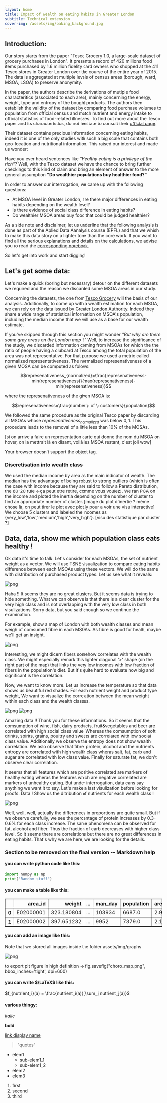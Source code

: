 ```yaml
---
layout: home
title: Impact of wealth on eating habits in Greater London
subtitle: Technical extension 
cover-img: /assets/img/baking_background.jpg
---
```



## Introduction:

Our story starts from the paper "Tesco Grocery 1.0, a large-scale dataset of grocery purchases in London". It presents a record of 420 millions food items purchased by 1.6 million fidelity card owners who shopped at the 411 Tesco stores in Greater London over the course of the entire year of 2015. The data is aggregated at multiple levels of census areas (borough, ward, MSOA, LSOA) to preserve anonymity.

In the paper, the authors describe the derivations of mutiple food characteritics (associated to each area), mainly concerning the energy, weight, type and entropy of the bought products. The authors then establish the validity of the dataset by comparing food purchase volumes to population from official census and match nutrient and energy intake to official statistics of food-related illnesses. To find out more about the Tesco paper and its characteristics, do not hesitate to consult their [official page](https://springernature.figshare.com/articles/Metadata_record_for_Tesco_Grocery_1_0_a_large-scale_dataset_of_grocery_purchases_in_London/11799765).

Their dataset contains precious information concerning eating habits, indeed it is one of the only studies with such a big scale that contains both geo-location and nutritional information. This raised our interest and made us wonder:

Have you ever heard sentences like _"Healthy eating is a privilege of the rich"_? Well, with the Tesco dataset we have the chance to bring further checkings to this kind of claim and bring an element of answer to the more general assumption **"Do wealthier populations buy healthier food?"**

In order to answer our interrogation, we came up with the following questions:
 - At MSOA level in Greater London, are there major differences in eating habits depending on the wealth level?
 - Is there evidence of social class difference in eating habits?
 - Do wealthier MSOA areas buy food that could be judged healthier?
 
As a side note and disclaimer, let us underline that the following analysis is done as part of the Aplied Data Aanalysis course (EPFL) and that we whish to make this data story on a lighter tone than the core work. If you want to find all the serious explanations and details on the calculations, we advise you to read the [corresponding notebook](https://github.com/ChapatteMateo/ADACADABRA/blob/master/P4-technical_ext_work/extension.ipynb).
 
 So let's get into work and start digging!
 
## Let's get some data:

Let's make a quick (boring but necessary) detour on the different datasets we required and the reason we discarded some MSOA areas in our study.

Concerning the datasets, the one from [Tesco Grocery](https://springernature.figshare.com/articles/Metadata_record_for_Tesco_Grocery_1_0_a_large-scale_dataset_of_grocery_purchases_in_London/11799765) will the basis of our analysis. Additionally, to come up with a wealth estimation for each MSOA, we can rely on the data issued by [Greater London Authority](https://data.london.gov.uk/dataset/msoa-atlas). Indeed they share a wide range of statistical information on MSOA's population, including the median income that we will use as a base for our wealth estimate.

If you've skipped through this section you might wonder _"But why are there some grey areas on the London map ?"_
Well, to increase the significance of the study, we discarded information coming from MSOAs for which the the ratio of people having a clubcard at Tesco among the total population of the area was not representative. For that purpose we used a metric called normalized representativeness. The normalized represenativeness of a given MOSA can be computed as folows:

$$represenativeness_{normalized}=\frac{represenativeness-min(represenativeness)}{max(represenativeness)-min(represenativeness)}$$

where the represenativeness of the given MSOA is:

$$represenativeness=\frac{number \: of \: customers}{population}$$

We followed the same procedure as the original Tesco paper by discarding all MSOAs whose $represenativeness_{normalized}$ was below $0,1$. This procedure leads to the removal of a little less than $10\%$ of the MOSAs.

[si on arrive a faire un representation carte qui donne the nom du MSOA on hover, on la mettrait là en disant, voilà les MSOA restant, c'est joli wow]

<object data="assets/img/figure_map.html">
    Your browser doesn’t support the object tag. 
</object>


### Discretisation into wealth class

We used the median income by area as the main indicator of wealth. The median has the advantage of being robust to strong outliers (which is often the case with income because they are said to follow a Pareto distribution, the 80-20 rule <-ça peut être retiré, comme vous voulez).
We ran PCA on the income and ploted the inertia depending on the number of cluster to find an appropriate number of cluster.
[image du plot d'inertie ? même chose là, on peut tirer le plot avec plot.ly pour a voir une visu interactive]
We choose 5 clusters and labeled the incomes as {very_low','low','medium','high','very_high'}.
[visu des statistique par cluster ?]

## Data, data, show me which population class eats healthy !

Ok data it's time to talk. Let's consider for each MSOAs, the set of nutrient weight as a vector. We will use TSNE visualization to compare eating habits difference between each MSOAs using these vectors. We will do the same with distribution of purchased product types. Let us see what it reveals:

![png](/assets/img/tsne.png)

Haha !! It seems they are no great clusters. But it seems data is trying to hide something. What we can observe is that there is a clear cluster for the very high class and is not overlapping with the very low class in both visulizations. Sorry data, but you said enough so we continue the examination.

For example, show a map of London with both wealth classes and mean weigh of comsumed fibre in each MSOAs. As fibre is good for healh, maybe we'll get an insight.

![png](/assets/img/graphs/choro_map_fibre.png)

Interesting, we might dicern fibers somehow correlates with the wealth class. We might especially remark this lighter diagonal '>' shape (on the right part of the map) that links the very low incomes with low fraction of fibers in the population's diet. But it's quite hard to evaluate how big and significant is the correlation.

Now, we want to know more. Let us increase the temperature so that data shows us beautiful red shades. For each nutrient weight and product type weight, We want to visualize the correlation between the mean weight within each class and the wealth classes.

![png](/assets/img/product_heatmap.png)
![png](/assets/img/nutrient_heatmap.png)

Amazing data !! Thank you for these informations. So it seems that the comsumption of wine, fish, dairy products, fruit&vegetables and beer are correlated with high social class value. Whereas the comsumption of soft drinks, spirits, grains, poultry and sweets are correlated with low social class value. 
Additionally we observe the entropy does not show wealth correlation. We aslo observe that fibre, protein, alcohol and the nutrients entropy are correlated with high wealth class wheras salt, fat, carb and sugar are correlated with low class value. Finally for saturate fat, we don't observe clear correlation.

It seems that all features which are positive correlated are markers of healthy eating wheras the features which are negative correlated are markers of unhealthy eating. But under interrogation, data cans say anything we want it to say. Let's make a last visulization before looking for proofs. 
Data ! Show us the ditribution of nutrients for each wealth class !

![png](/assets/img/PieChart.png)

Well, well, well, actually the differences in proportions are quite small. But if we observe carefully, we see the percentage of protein increases by 0.3-0.6% for each class increase. The same phenomena can be observed for fat, alcohol and fiber. Thus the fraction of carb decreases with higher class level. So it seems there are correlations but there are no great differences in eating habits. That's why we are here, we are looking for the details.

### Section to be removed on the final version -- Markdown help

#### you can write python code like this:

```python
import numpy as np
print("Random stuff")
```

#### you can make a table like this:

<div>
<table border="1" class="dataframe">
  <thead>
    <tr style="text-align: right;">
      <th></th>
      <th>area_id</th>
      <th>weight</th>
      <th>...</th>
      <th>man_day</th>
      <th>population</th>
      <th>area_sq_km</th>
      <th>people_per_sq_km</th>
    </tr>
  </thead>
  <tbody>
    <tr>
      <th>0</th>
      <td>E02000001</td>
      <td>323.180804</td>
      <td>...</td>
      <td>103934</td>
      <td>6687.0</td>
      <td>2.90</td>
      <td>2305.862069</td>
    </tr>
    <tr>
      <th>1</th>
      <td>E02000002</td>
      <td>397.651232</td>
      <td>...</td>
      <td>9952</td>
      <td>7379.0</td>
      <td>2.16</td>
      <td>3416.203704</td>
    </tr>
  </tbody>
</table>
</div>


#### you can add an image like this:
Note that we stored all images inside the folder assets/img/graphs

![png](/assets/img/graphs/output_14_1.png)

to export plt figure in high definition -> fig.savefig("choro_map.png", bbox_inches='tight', dpi=600) 


#### you can write $\LaTeX$ like this:

$f_{nutrient_i}(a) = \frac{nutrient_i(a)}{\sum_j nutrient_j(a)}$

#### various thingy:

_italic_

**bold**

[link display name](https://real_link_url.ch)

> "quotes"

* elem1
	* sub-elem1_1
	* sub-elem1_2
* elem2
* elem3

1. first
2. second
3. third

